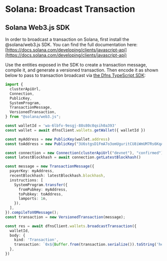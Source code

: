# Solana: Broadcast Transaction

## Solana Web3.js SDK

In order to broadcast a transaction on Solana, first install the @solana/web3.js SDK.  You can find the full documentation here: [https://docs.solana.com/developing/clients/javascript-api](https://docs.solana.com/developing/clients/javascript-api)

Use the entities exposed in the SDK to create a transaction message, compile it, and generate a versioned transaction.  Then encode it as shown below to pass to transaction broadcast via [the Dfns TypeScript SDK](https://github.com/dfns/dfns-sdk-ts):

```typescript
import {
  clusterApiUrl,
  Connection,
  PublicKey,
  SystemProgram,
  TransactionMessage,
  VersionedTransaction,
} from "@solana/web3.js";

const walletId = 'wa-6lbfv-9esgj-88s80c0qsih0a393'
const wallet = await dfnsClient.wallets.getWallet({ walletId })

const myAddress = new PublicKey(wallet.address)
const toAddress = new PublicKey("3U6stgsD1FmA7o3omUguritCU8iWmUM7Rs6KqAHHxHVZ")

const connection = new Connection(clusterApiUrl("devnet"), "confirmed")
const latestBlockhash = await connection.getLatestBlockhash()

const message = new TransactionMessage({
  payerKey: myAddress,
  recentBlockhash: latestBlockhash.blockhash,
  instructions: [
    SystemProgram.transfer({
      fromPubkey: myAddress,
      toPubkey: toAddress,
      lamports: 1n,
    }),
  ],
}).compileToV0Message();
const transaction = new VersionedTransaction(message);

const res = await dfnsClient.wallets.broadcastTransaction({
  walletId,
  body: {
    kind: 'Transaction',
    transaction: `0x${Buffer.from(transaction.serialize()).toString('hex')}`,
  },
})
```
